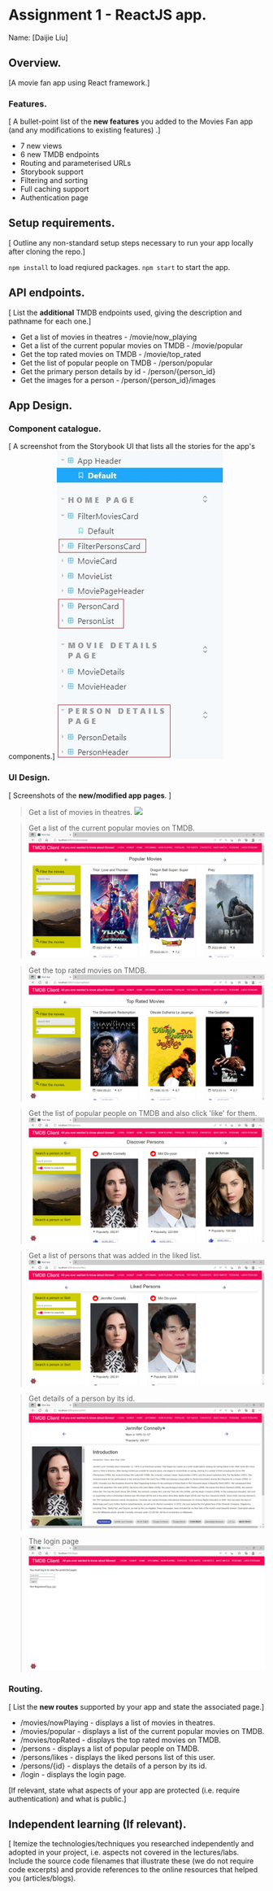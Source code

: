 # Assignment 1 - ReactJS app.

Name: [Daijie Liu]

## Overview.

[A movie fan app using React framework.]

### Features.
[ A bullet-point list of the __new features__ you added to the Movies Fan app (and any modifications to existing features) .]
 
+ 7 new views
+ 6 new TMDB endpoints
+ Routing and parameterised URLs
+ Storybook support
+ Filtering and sorting
+ Full caching support
+ Authentication page

## Setup requirements.

[ Outline any non-standard setup steps necessary to run your app locally after cloning the repo.]

`npm install` to load reqiured packages.
`npm start` to start the app.
## API endpoints.

[ List the __additional__ TMDB endpoints used, giving the description and pathname for each one.] 

+ Get a list of movies in theatres - /movie/now_playing
+ Get a list of the current popular movies on TMDB - /movie/popular
+ Get the top rated movies on TMDB - /movie/top_rated
+ Get the list of popular people on TMDB - /person/popular
+ Get the primary person details by id - /person/{person_id}
+ Get the images for a person - /person/{person_id}/images

## App Design.

### Component catalogue.

[ A screenshot from the Storybook UI that lists all the stories for the app's components.]
![](./images/storybook.png)

### UI Design.

[ Screenshots of the __new/modified app pages__. ]

> Get a list of movies in theatres.
![ ](./images/nowPalyingMoviesView.png)

> Get a list of the current popular movies on TMDB.
![ ](./images/popularMoviesView.png)

> Get the top rated movies on TMDB.
![ ](./images/topRatedMoviesView.png)

> Get the list of popular people on TMDB and also click 'like' for them.
![ ](./images/personsView.png)

> Get a list of persons that was added in the liked list.
![ ](./images/likedPersonsView.png)

> Get details of a person by its id.
![ ](./images/personDetailsView.png)

> The login page 
![ ](./images/loginView.png)

### Routing.

[ List the __new routes__ supported by your app and state the associated page.]

+ /movies/nowPlaying - displays a list of movies in theatres.
+ /movies/popular - displays a list of the current popular movies on TMDB.
+ /movies/topRated - displays the top rated movies on TMDB.
+ /persons - displays a list of popular people on TMDB.
+ /persons/likes - displays the liked persons list of this user.
+ /persons/{id} - displays the details of a person by its id.
+ /login - displays the login page.

[If relevant, state what aspects of your app are protected (i.e. require authentication) and what is public.]

## Independent learning (If relevant).

[ Itemize the technologies/techniques you researched independently and adopted in your project, i.e. aspects not covered in the lectures/labs. Include the source code filenames that illustrate these (we do not require code excerpts) and provide references to the online resources that helped you (articles/blogs).
